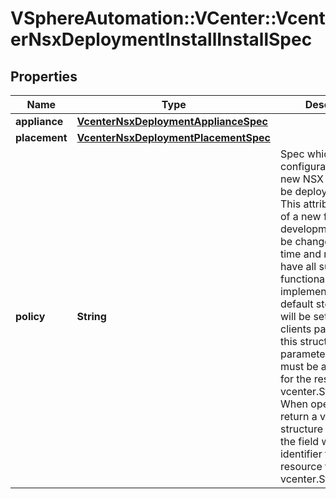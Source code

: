 # VSphereAutomation::VCenter::VcenterNsxDeploymentInstallInstallSpec

## Properties
Name | Type | Description | Notes
------------ | ------------- | ------------- | -------------
**appliance** | [**VcenterNsxDeploymentApplianceSpec**](VcenterNsxDeploymentApplianceSpec.md) |  | 
**placement** | [**VcenterNsxDeploymentPlacementSpec**](VcenterNsxDeploymentPlacementSpec.md) |  | 
**policy** | **String** | Spec which describes configuration of the new NSX appliance to be deployed. Warning: This attribute is part of a new feature in development. It may be changed at any time and may not have all supported functionality implemented. If unset, default storage policy will be set. When clients pass a value of this structure as a parameter, the field must be an identifier for the resource type: vcenter.StoragePolicy. When operations return a value of this structure as a result, the field will be an identifier for the resource type: vcenter.StoragePolicy. | [optional] 


